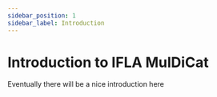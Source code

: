 ```yaml
---
sidebar_position: 1
sidebar_label: Introduction
---
```


# Introduction to IFLA MulDiCat

Eventually there will be a nice introduction here
